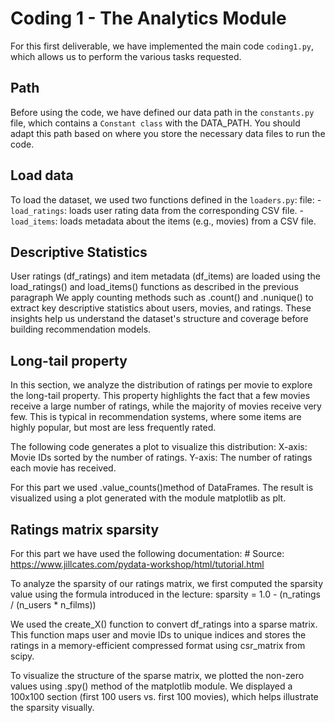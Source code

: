 # Coding 1 - The Analytics Module
For this first deliverable, we have implemented the main code `coding1.py`, which allows us to perform the various tasks requested.

## Path
Before using the code, we have defined our data path in the `constants.py` file, which contains a `Constant class` with the DATA_PATH. You should adapt this path based on where you store the necessary data files to run the code.

## Load data
To load the dataset, we used two functions defined in the `loaders.py`: file:
-`load_ratings`: loads user rating data from the corresponding CSV file.
-`load_items`: loads metadata about the items (e.g., movies) from a CSV file.


## Descriptive Statistics
User ratings (df_ratings) and item metadata (df_items) are loaded using the load_ratings() and load_items() functions as described in the previous paragraph
We apply counting methods such as .count() and .nunique() to extract key descriptive statistics about users, movies, and ratings.
These insights help us understand the dataset's structure and coverage before building recommendation models.

## Long-tail property
In this section, we analyze the distribution of ratings per movie to explore the long-tail property. This property highlights the fact that a few movies receive a large number of ratings, while the majority of movies receive very few. This is typical in recommendation systems, where some items are highly popular, but most are less frequently rated.

The following code generates a plot to visualize this distribution:
X-axis: Movie IDs sorted by the number of ratings.
Y-axis: The number of ratings each movie has received.

For this part we used .value_counts()method of DataFrames.
The result is visualized using a plot generated with the module matplotlib as plt.

## Ratings matrix sparsity
For this part we have used the following documentation: # Source: https://www.jillcates.com/pydata-workshop/html/tutorial.html

To analyze the sparsity of our ratings matrix, we first computed the sparsity value using the formula introduced in the lecture: sparsity = 1.0 - (n_ratings / (n_users * n_films))

We used the create_X() function to convert df_ratings into a sparse matrix. This function maps user and movie IDs to unique indices and stores the ratings in a memory-efficient compressed format using csr_matrix from scipy.

To visualize the structure of the sparse matrix, we plotted the non-zero values using .spy() method of the matplotlib module. We displayed a 100x100 section (first 100 users vs. first 100 movies), which helps illustrate the sparsity visually.


















